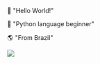 
:cherries: "Hello World!"

:cherries: "Python language beginner"

:earth_americas:  "From Brazil"



<img align= "center" img src="https://user-images.githubusercontent.com/93291368/140108799-603388ea-2c1d-45e5-af3e-b4456afca1f6.gif"/>
